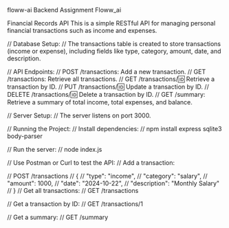 floww-ai
Backend Assignment Floww_ai

Financial Records API
This is a simple RESTful API for managing personal financial transactions such as income and expenses.


// Database Setup:
// The transactions table is created to store transactions (income or expense), including fields like type, category, amount, date, and description.

// API Endpoints:
// POST /transactions: Add a new transaction.
// GET /transactions: Retrieve all transactions.
// GET /transactions/:id: Retrieve a transaction by ID.
// PUT /transactions/:id: Update a transaction by ID.
// DELETE /transactions/:id: Delete a transaction by ID.
// GET /summary: Retrieve a summary of total income, total expenses, and balance.

// Server Setup:
// The server listens on port 3000.

// Running the Project:
// Install dependencies:
// npm install express sqlite3 body-parser

// Run the server:
// node index.js

// Use Postman or Curl to test the API:
// Add a transaction:

// POST /transactions
// {
//   "type": "income",
//   "category": "salary",
//   "amount": 1000,
//   "date": "2024-10-22",
//   "description": "Monthly Salary"
// }
// Get all transactions:
// GET /transactions

// Get a transaction by ID:
// GET /transactions/1

// Get a summary:
// GET /summary
